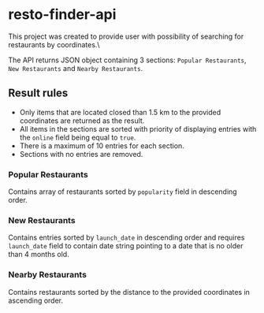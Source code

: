 # resto-finder-api

This project was created to provide user with possibility of searching for restaurants by coordinates.\

The API returns JSON object containing 3 sections: `Popular Restaurants`, `New Restaurants` and `Nearby Restaurants`.

## Result rules

- Only items that are located closed than 1.5 km to the provided coordinates are returned as the result.
- All items in the sections are sorted with priority of displaying entries with the `online` field being equal to `true`.
- There is a maximum of 10 entries for each section.
- Sections with no entries are removed.

### Popular Restaurants

Contains array of restaurants sorted by `popularity` field in descending order.

### New Restaurants

Contains entries sorted by `launch_date` in descending order and requires `launch_date` field to contain date string pointing to a date that is no older than 4 months old.

### Nearby Restaurants

Contains restaurants sorted by the distance to the provided coordinates in ascending order.
